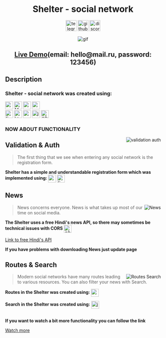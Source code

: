 <div align='center'>
<h1>Shelter - social network</h1>


<a href='https://t.me/alexforw/'><img src='https://encrypted-tbn1.gstatic.com/images?q=tbn:ANd9GcTmGOcrXVOe0QBJeV4FtL96ry9013sIeI4vQm3Nsuy7wJHOF567' alt='telegram' height='35'/></a>
<a href='https://github.com/AlexForw'><img src='https://encrypted-tbn0.gstatic.com/images?q=tbn:ANd9GcTuCwiWVSs6CacvZrybPFxRJtpw5uXvrmXWmh98vTtDhI8XZXRW' alt='github' height='35'/></a>
<a href='https://discordapp.com/users/695551759766126602/'><img src='https://www.goha.ru/s/f/NV/7l/zAXAZEPpvt.jpg' alt='discord' height='35'/></a>

  
  
<div><img src="https://media.giphy.com/media/grmM3i2wJ5li3w717K/giphy.gif" alt='gif'/></div>
<h2><a href='https://alexforw.github.io/social-network-mui-react/'>Live Demo</a>(email: hello@mail.ru, password: 123456)</h2>
</div>

## Description

### Shelter - social network was created using:
<div><span><img src='https://img.shields.io/badge/-React-05122A?style=flat&logo=react' alt='react' height='25'/></span>
<span><img src='https://img.shields.io/badge/-Material UI-05122A?style=flat&logo=MUI' alt='MUI' height='25'/></span>
<span><img src='https://img.shields.io/badge/-React Router-05122A?style=flat&logo=react-router' alt='react router' height='25'/></span>
<span><img src='https://img.shields.io/badge/-React Hook Form-05122A?style=flat&logo=SASS' alt='react hook form' height='25'/></span></div>
<div><span><img src='https://img.shields.io/badge/-Firebase-05122A?style=flat&logo=firebase' alt='firebase' height='25'/></span>
<span><img src='https://img.shields.io/badge/-HTML-05122A?style=flat&logo=HTML5' alt='html' height='25'/></span>
<span><img src='https://img.shields.io/badge/-CSS-05122A?style=flat&logo=CSS3&logoColor=1572B6' alt='css' height='25'/></span>
<span><img src='https://img.shields.io/badge/-JavaScript-05122A?style=flat&logo=javascript' alt='js' height='25'/></span>
<span><img src='https://img.shields.io/badge/-API-05122A?style=flat&logo=eclipse' alt='API' height='25'/></span></div>


### NOW ABOUT FUNCTIONALITY

<img alt="validation auth" src="https://media.giphy.com/media/pMHWjIKPCAHh5ROcuN/giphy.gif" align="right"/>

## Validation & Auth

> The first thing that we see when entering any social network is the registration form.

**Shelter has a simple and understandable registration form which was implemented using:**
<img align='center' src='https://img.shields.io/badge/-React Hook Form-05122A?style=flat&logo=SASS' alt='react hook form' height='25'/>
<img align='center' src='https://img.shields.io/badge/-Firebase-05122A?style=flat&logo=firebase' alt='firebase' height='25'/>


## News
<img alt="News" src="https://media.giphy.com/media/TsqWSAnCOD6CFVk8st/giphy.gif" align="right"/>
  
> News concerns everyone. News is what takes up most of our time on social media.
  
**The Shelter uses a free Hindi's news API, so there may sometimes be technical issues with CORS**
<img align='center' src='https://img.shields.io/badge/-API-05122A?style=flat&logo=eclipse' alt='API' height='25'/>
  
<a href='https://github.com/cyberboysumanjay/Inshorts-News-API'>Link to free Hindi's API</a>
  
**If you have problems with downloading News just update page**


## Routes & Search
<img alt="Routes Search" src="https://media.giphy.com/media/YGSEnhOiobWel7JsKH/giphy.gif" align="right"/>
  
> Modern social networks have many routes leading to various resources. You can also filter your news with Search.
  
**Routes in the Shelter was created using:**
<img align='center' src='https://img.shields.io/badge/-React Router-05122A?style=flat&logo=react-router' alt='react router' height='25'/>

**Search in the Shelter was created using:**
<img align='center' src='https://img.shields.io/badge/-JavaScript-05122A?style=flat&logo=javascript' alt='js' height='25'/>


##

**If you want to watch a bit more functionality you can follow the link**

<a href='https://alexforw.github.io/social-network-mui-react/'>Watch more</a>
